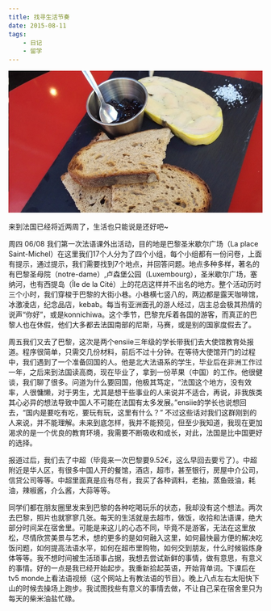 ```yaml
---
title: 找寻生活节奏
date: 2015-08-11
tags:
	- 日记
	- 留学
---
```


![adapt-to-new-life](/images/adapt-to-new-life.png)

来到法国已经将近两周了，生活也只能说是还好吧~ 

周四 06/08 我们第一次法语课外出活动，目的地是巴黎圣米歇尔广场（La place  Saint-Michel）在这里我们17个人分为了四个小组，每个小组都有一份问卷，上面有提示，通过提示，我们需要找到7个地点，并回答问题。地点多种多样，著名的有巴黎圣母院（notre-dame）,卢森堡公园（Luxembourg），圣米歇尔广场，塞纳河，也有西提岛（Île  de la  Cité）上的花店这样并不出名的地方。整个活动历时三个小时，我们穿梭于巴黎的大街小巷。小巷横七竖八的，两边都是露天咖啡馆，冰激凌店，纪念品店，kebab。每当有亚洲面孔的游人经过，店主总会极其热情的说声“你好”，或是konnichiwa。这个季节，巴黎充斥着各国的游客，而真正的巴黎人也在休假，他们大多都去法国南部的尼斯，马赛，或是别的国家度假去了。

周五我们又去了巴黎，这次是两个ensiie三年级的学长带我们去大使馆教育处报道。程序很简单，只需交几份材料，前后不过十分钟。在等待大使馆开门的过程中，我们遇到了一个准备回国的人。他是北大法语系的学生，毕业后在非洲工作过一年，之后来到法国读高商，现在毕业了，拿到一份苹果（中国）的工作。他很健谈，我们聊了很多。问道为什么要回国，他极其笃定，“法国这个地方，没有效率，人很慵懒，对于男生，尤其是想干些事业的人来说并不适合，再说，非我族类其心必异的想法导致中国人不可能在法国有太多发展。”ensiie的学长也说想回去，“国内是要吃有吃，要玩有玩，这里有什么？”   不过这些话对我们这群刚到的人来说，并不能理解。未来到底怎样，我并不能预见，但至少我知道，我现在更加渴求的是一个优良的教育环境，我需要不断吸收和成长，对此，法国是比中国更好的选择。

报道过后，我们去了中超（毕竟来一次巴黎要9.52€，这么早回去要亏了）。中超附近是华人区，有很多中国人开的餐馆，酒店，超市，甚至银行，房屋中介公司，信贷公司等等。中超里面真是应有尽有，我买了各种调料，老抽，蒸鱼豉油，耗油，辣椒酱，介么酱，大蒜等等。

同学们都在朋友圈里发来到巴黎的各种吃喝玩乐的状态，我却没有这个想法。两次去巴黎，照片也就寥寥几张。每天的生活就是去超市，做饭，收拾和法语课，绝大部分时间呆在宿舍里。可能是来这儿的心态不同，毕竟不是游客，无法在这里放松，尽情欣赏美景与艺术，想的更多的是如何融入这里，如何最快最方便的解决吃饭问题，如何提高法语水平，如何在超市里购物，如何交到朋友，什么时候锻炼身体等等。我不想时间被生活琐事占据，我想去尝试新鲜的事情，做有意思，有意义的事情。好的一点是我已经开始起步。我重新拾起英语，开始背单词。下课后在tv5   monde上看法语视频（这个网站上有教法语的节目）。晚上八点左右太阳快下山的时候去操场上跑步。我试图找些有意义的事情去做，不让自己呆在宿舍里只为每天的柴米油盐忙碌。